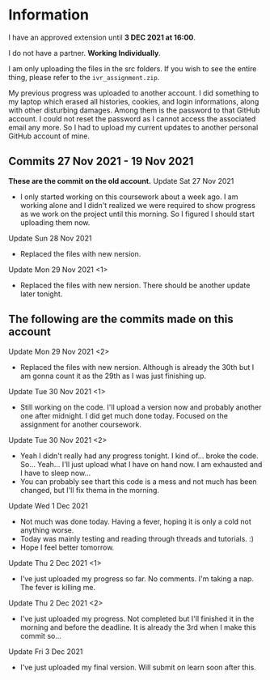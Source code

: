 # Information
I have an approved extension until **3 DEC 2021 at 16:00**.

I do not have a partner. **Working Individually**.

I am only uploading the files in the src folders. If you wish to see the entire thing, please refer to the `ivr_assignment.zip`.

My previous progress was uploaded to another account. I did something to my laptop which erased all histories, cookies, and login informations, along with other disturbing damages. Among them is the password to that GitHub account. I could not reset the password as I cannot access the associated email any more. So I had to upload my current updates to another personal GitHub account of mine.

## Commits 27 Nov 2021 - 19 Nov 2021
**These are the commit on the old account.**
Update Sat 27 Nov 2021
- I only started working on this coursework about a week ago. I am working alone and I didn't realized we were required to show progress as we work on the project until this morning. So I figured I should start uploading them now.

Update Sun 28 Nov 2021
- Replaced the files with new nersion.

Update Mon 29 Nov 2021 <1>
- Replaced the files with new nersion. There should be another update later tonight. 



## The following are the commits made on this account
Update Mon 29 Nov 2021 <2>
- Replaced the files with new nersion. Although is already the 30th but I am gonna count it as the 29th as I was just finishing up.

Update Tue 30 Nov 2021 <1>
- Still working on the code. I'll upload a version now and probably another one after midnight. I did get much done today. Focused on the assignment for another coursework.

Update Tue 30 Nov 2021 <2>
- Yeah I didn't really had any progress tonight. I kind of... broke the code. So... Yeah... I'll just upload what I have on hand now. I am exhausted and I have to sleep now...
- You can probably see thart this code is a mess and not much has been changed, but I'll fix thema in the  morning. 

Update Wed 1 Dec 2021
- Not much was done today. Having a fever, hoping it is only a cold not anything worse. 
- Today was mainly testing and reading through threads and tutorials. :)
- Hope I feel better tomorrow.

Update Thu 2 Dec 2021 <1>
- I've just uploaded my progress so far. No comments. I'm taking a nap. The fever is killing me.

Update Thu 2 Dec 2021 <2>
- I've just uploaded my progress. Not completed but I'll finished it in the morning and before the deadline. It is already the 3rd when I make this commit so...

Update Fri 3 Dec 2021
- I've just uploaded my final version. Will submit on learn soon after this.
